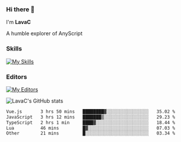 ### Hi there 👋
I'm **LavaC**

A humble explorer of AnyScript

### Skills
[![My Skills](https://skillicons.dev/icons?i=js,ts,vue,nodejs,nuxtjs,astro,solidjs,tailwind)](https://skillicons.dev)

### Editors
[![My Editors](https://skillicons.dev/icons?i=neovim,vscode)](https://skillicons.dev)

![LavaC's GitHub stats](https://github-readme-stats.vercel.app/api?username=LavaCxx&show_icons=true&theme=synthwave)

<!--START_SECTION:waka-->

```txt
Vue.js       3 hrs 50 mins   ████████▓░░░░░░░░░░░░░░░░   35.02 %
JavaScript   3 hrs 12 mins   ███████▒░░░░░░░░░░░░░░░░░   29.23 %
TypeScript   2 hrs 1 min     ████▓░░░░░░░░░░░░░░░░░░░░   18.44 %
Lua          46 mins         █▓░░░░░░░░░░░░░░░░░░░░░░░   07.03 %
Other        21 mins         █░░░░░░░░░░░░░░░░░░░░░░░░   03.34 %
```

<!--END_SECTION:waka-->
